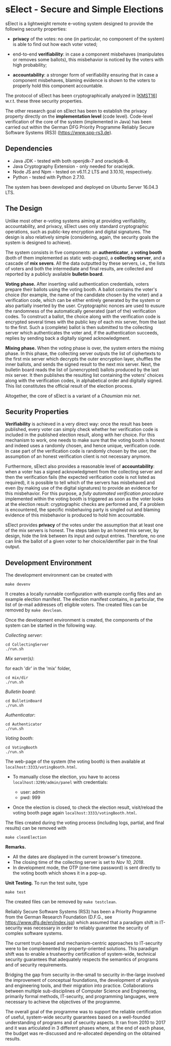 # sElect - Secure and Simple Elections

sElect is a lightweight remote e-voting system designed to provide the
following security properties:

- **privacy** of the votes: no one (in particular, no component of the
system) is able to find out how each voter voted;

- end-to-end **verifiability**: in case a component misbehaves
 (manipulates or removes some ballots), this misbehavior is noticed by
 the voters with high probability;

- **accountability**: a stronger form of verifiability ensuring that in
 case a component misbehaves, blaming evidence is shown to the voters to
 properly hold this component accountable.

The protocol of sElect has been cryptographically analyzed in
[[KMST16](https://eprint.iacr.org/2016/438)] w.r.t. these three security
properties.

The other research goal on sElect has been to establish the privacy
property directly on the **implementation level** (code
level). Code-level verification of the core of the system (implemented
in Java) has been carried out within the German DFG Priority Programme
Reliably Secure Software Systems (RS3) (https://www.spp-rs3.de).


## Dependencies

* Java JDK - tested with both openjdk-7 and oraclejdk-8.
* Java Cryptography Extension - only needed for oraclejdk.
* Node JS and Npm - tested on v6.11.2 LTS and 3.10.10, respectively.
* Python - tested with Python 2.7.10.

The system has been developed and deployed on Ubuntu Server 16.04.3 LTS.


## The Design

Unlike most other e-voting systems aiming at providing verifiability,
accountability, and privacy, sElect uses only standard cryptographic
operations, such as public-key encryption and digital signatures. The
design is also relatively simple (considering, again, the security goals
the system is designed to achieve).

The system consists in five components: an **authenticator**, a **voting
booth** (both of them implemented as static web-pages), a **collecting
server**, and a cascade of **mix severs**.  All the data outputted by
these servers, i.e., the lists of voters and both the intermediate and
final results, are collected and reported by a publicly available
**bulletin board**.

**Voting phase.** After inserting valid authentication credentials,
voters prepare their ballots using the voting booth. A ballot contains
the voter's choice (for example, the name of the candidate chosen by the
voter) and a verification code, which can be either entirely generated
by the system or also partially inserted by the user.  Cryptographic
nonces are used to eusure the randomness of the automatically generated
(part of the) verification codes. To construct a ballot, the choice
along with the verification code is encrypted several times with the
public key of each mix server, from the last to the first.  Such a
(complete) ballot is then submitted to the collecting server which
authenticates the voter and, if the authentication succeeds, replies by
sending back a digitally signed acknowledgment.

**Mixing phase.** When the voting phase is over, the system enters the
mixing phase. In this phase, the collecting server outputs the list of
ciphertexts to the first mix server which decrypts the outer encryption
layer, shuffles the inner ballots, and sends the signed result to the
next mix server. Next, the bulletin board reads the list of
(unencrypted) ballots produced by the last mix server. It then publishes
the resulting list containing the voters' choices along with
the verification codes, in alphabetical order and digitally signed. This
list constitutes the official result of the election process.

Altogether, the core of sElect is a variant of a _Chaumian mix
net_.


## Security Properties

**Verifiability** is achieved in a very direct way: once the result has
been published, every voter can simply check whether her verification
code is included in the published election result, along with her
choice. For this mechanism to work, one needs to make sure that the
voting booth is honest and indeed uses a randomly chosen, and hence
unique, verification code. In case part of the verification code is
randomly chosen by the user, the assumption of an honest verification
client is not necessary anymore.

Furthermore, sElect also provides a reasonable level of
**accountability**: when a voter has a signed acknowledgment from the
collecting server and then the verification fails (the expected
verification code is not listed as required), it is possible to tell
which of the servers has misbehaved and even (by making use of the
digital signatures) to provide an evidence for this misbehavior.  For
this purpose, a _fully automated verification procedure_ implemented
within the voting booth is triggered as soon as the voter looks at the
election result: cryptographic checks are performed and, if a problem is
encountered, the specific misbehaving party is singled out and blaming
evidence of this misbehavior is produced to hold him accountable.

sElect provides **privacy** of the votes under the assumption that at
least one of the mix servers is honest. The steps taken by an honest mix
server, by design, hide the link between its input and output entries.
Therefore, no one can link the ballot of a given voter to her
choice/identifier pair in the final output.


## Development Environment

The development environment can be created with

```
make devenv
```

It creates a locally runnable configuration with example config files and 
an example election manifest. The election manifest contains, in particular, the
list of (e-mail addresses of) eligible voters. The created files can be removed by 
`make devclean`. 

Once the development environment is created, the components of the system can 
be started in the following way.

*Collecting server*:
```
cd CollectingServer
./run.sh
```

*Mix server(s)*:

for each 'dir' in the 'mix' folder,
```
cd mix/dir
./run.sh
```

*Bulletin board*:
```
cd BulletinBoard
./run.sh
```

*Authenticator*:
```
cd Authenticator
./run.sh
```

*Voting booth*:
```
cd VotingBooth
./run.sh
```

The web-page of the system (the voting booth) is then available at `localhost:3333/votingBooth.html`.

- To manually close the election, you have to access `localhost:3299/admin/panel` with credentials:

	* user: admin
	* pwd: 999


- Once the election is closed, to check the election result, visit/reload the voting booth page again `localhost:3333/votingBooth.html`.


The files created during the voting process (including logs, partial,
and final results) can be removed with
```
make cleanElection
```

**Remarks.**

* All the dates are displayed in the current browser's timezone.
* The closing time of the collecting server is set to _Nov 10, 2018_.
* In development mode, the OTP (one-time password) is sent directly to the voting booth which shows it in a pop-up. 



**Unit Testing.**
To run the test suite, type
```
make test
```
The created files can be removed by `make testclean`.




Reliably Secure Software Systems (RS3) has been a Priority Programme from the German Research Foundation (D.F.G., see https://www.dfg.de/en/index.jsp) which assumed that a paradigm shift in IT-security was necessary in order to reliably guarantee the security of complex software systems.

The current trust-based and mechanism-centric approaches to IT-security were to be complemented by property-oriented solutions. This paradigm shift was to enable a trustworthy certification of system-wide, technical security guarantees that adequately respects the semantics of programs and of security requirements. 

Bridging the gap from security in-the-small to security in-the-large involved the improvement of conceptual foundations, the development of analysis and engineering tools, and their migration into practice. Collaborations between multiple sub-disciplines of Computer Science and Engineering, primarily formal methods, IT-security, and programming languages, were necessary to achieve the objectives of the programme.

The overall goal of the programme was to support the reliable certification of useful, system-wide security guarantees based on a well-founded understanding of programs and of security aspects. It ran from 2010 to 2017 and it was articulated in 3 different phases where, at the end of each phase, the budget was re-discussed and re-allocated depending on the obtained results.
